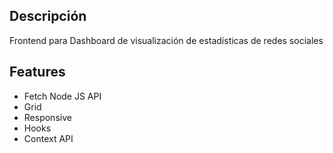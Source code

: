 ## Descripción

Frontend para Dashboard de visualización de estadísticas de redes sociales

## Features

- Fetch Node JS API
- Grid
- Responsive
- Hooks
- Context API
